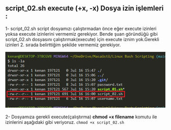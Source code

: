 ## script_02.sh execute (+x, -x) Dosya izin işlemleri : 
 1- script_02.sh script dosyamızı çalıştırmadan önce eğer execute izinleri yoksa execute izinlerini vermemiz gerekiyor.
 Bende şuan göründüğü gibi script_02.sh dosyasını çalıştırmak(execute) için execute iznim yok.Gerekli izinleri 2. sırada belirttiğim şekilde vermemiz gerekiyor. 
 
![Uygulama Ekran Görüntüsü](assets/img_1.png)

 2- Dosyamıza gerekli execute(çalıştırma) **chmod +x filename** komutu ile izinlerini aşağıdaki gibi veriyoruz. 
 ``` chmod +x script_02.sh  ```



